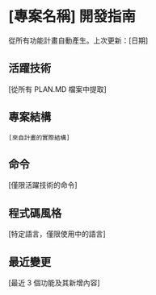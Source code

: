 # [專案名稱] 開發指南

從所有功能計畫自動產生。上次更新：[日期]

## 活躍技術
[從所有 PLAN.MD 檔案中提取]

## 專案結構
```
[來自計畫的實際結構]
```

## 命令
[僅限活躍技術的命令]

## 程式碼風格
[特定語言，僅限使用中的語言]

## 最近變更
[最近 3 個功能及其新增內容]

<!-- 手動新增開始 -->
<!-- 手動新增結束 -->